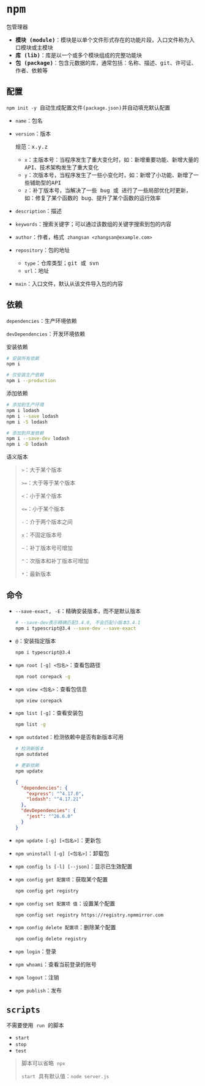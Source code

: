 # <samp>npm</samp>

<samp>包管理器</samp>

- <samp><b>模块 (module)</b>：模块是以单个文件形式存在的功能片段，入口文件称为入口模块或主模块</samp>
- <samp><b>库 (lib)</b>：库是以一个或多个模块组成的完整功能块</samp>
- <samp><b>包 (package)</b>：包含元数据的库，通常包括：名称、描述、git、许可证、作者、依赖等</samp>

## <samp>配置</samp>

<samp>`npm init -y` 自动生成配置文件(`package.json`)并自动填充默认配置</samp>

- <samp>`name`：包名</samp>

- <samp>`version`：版本</samp>

  <samp>规范：x.y.z</samp>

  - <samp>`x`：主版本号：当程序发生了重大变化时，如：新增重要功能、新增大量的API、技术架构发生了重大变化</samp>
  - <samp>`y`：次版本号，当程序发生了一些小变化时，如：新增了小功能、新增了一些辅助型的API</samp>
  - <samp>`z`：补丁版本号，当解决了一些 bug 或 进行了一些局部优化时更新，如：修复了某个函数的 bug、提升了某个函数的运行效率</samp>

- <samp>`description`：描述</samp>
- <samp>`keywords`：搜索关键字；可以通过该数组的关键字搜索到包的内容</samp>

- <samp>`author`：作者，格式 `zhangsan <zhangsan@example.com>`</samp>

- <samp>`repository`：包的地址</samp>
  - <samp>`type`：仓库类型；git 或 svn</samp>
  - <samp>`url`：地址</samp>

- <samp>`main`：入口文件，默认从该文件导入包的内容</samp>

## <samp>依赖</samp>

<samp>`dependencies`：生产环境依赖</samp>

<samp>`devDependencies`：开发环境依赖</samp>

<samp>安装依赖</samp>

```sh
# 安装所有依赖
npm i 

# 仅安装生产依赖
npm i --production
```

<samp>添加依赖</samp>

```sh
# 添加到生产环境
npm i lodash
npm i --save lodash
npm i -S lodash

# 添加到开发依赖
npm i --save-dev lodash
npm i -D lodash
```

<samp>语义版本</samp>

> <samp>`>`：大于某个版本</samp>
>
> <samp>`>=`：大于等于某个版本</samp>
>
> <samp>`<`：小于某个版本</samp>
>
> <samp>`<=`：小于某个版本</samp>
>
> <samp>`-`：介于两个版本之间</samp>
>
> <samp>`x`：不固定版本号</samp>
>
> <samp>`~`：补丁版本号可增加</samp>
>
> <samp>`^`：次版本和补丁版本可增加</samp>
>
> <samp>`*`：最新版本</samp>

## <samp>命令</samp>

- <samp>`--save-exact`, `-E`：精确安装版本，而不是默认版本</samp>

  ```sh
  # --save-dev表示精确匹配3.4.0, 不会匹配小版本3.4.1
  npm i typescript@3.4 --save-dev --save-exact
  ```

- <samp>`@`：安装指定版本</samp>

  ```sh
  npm i typescript@3.4
  ```

- <samp>`npm root [-g] <包名>`：查看包路径</samp>

  ```sh
  npm root corepack -g
  ```

- <samp>`npm view <包名>`：查看包信息</samp>

  ```sh
  npm view corepack
  ```

- <samp>`npm list [-g]`：查看安装包</samp>

  ```sh
  npm list -g
  ```

- <samp>`npm outdated`：检测依赖中是否有新版本可用</samp>

  ```sh
  # 检测新版本
  npm outdated
  
  # 更新依赖
  npm update
  ```

  ```json
  {
    "dependencies": {
      "express": "^4.17.0",
      "lodash": "^4.17.21"
    },
    "devDependencies": {
      "jest": "^26.6.0"
    }
  }
  ```

- <samp>`npm update [-g] [<包名>]`：更新包</samp>

- <samp>`npm uninstall [-g] [<包名>]`：卸载包</samp>

- <samp>`npm config ls [-l] [--json]`：显示已生效配置</samp>

- <samp>`npm config get 配置项`：获取某个配置</samp>

  ```sh
  npm config get registry
  ```

- <samp>`npm config set 配置项 值`：设置某个配置</samp>

  ```sh
  npm config set registry https://registry.npmmirror.com
  ```

- <samp>`npm config delete 配置项`：删除某个配置</samp>

  ```sh
  npm config delete registry
  ```

- <samp>`npm login`：登录</samp>

- <samp>`npm whoami`：查看当前登录的账号</samp>

- <samp>`npm logout`：注销</samp>

- <samp>`npm publish`：发布</samp>

## <samp>scripts</samp>

<samp>不需要使用 `run` 的脚本</samp>

- <samp>`start`</samp>
- <samp>`stop`</samp>
- <samp>`test`</samp>

> <samp>脚本可以省略 `npx`</samp>
>
> <samp>`start` 具有默认值：`node server.js`</samp>

